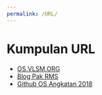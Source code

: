```yaml
---
permalink: /URL/
---
```


# Kumpulan URL

* [OS.VLSM.ORG](https://os.vlsm.org/)
* [Blog Pak RMS](https://rahmatm.samik-ibrahim.vlsm.org/)
* [Github OS Angkatan 2018](https://github.com/UI-FASILKOM-OS/os201)
